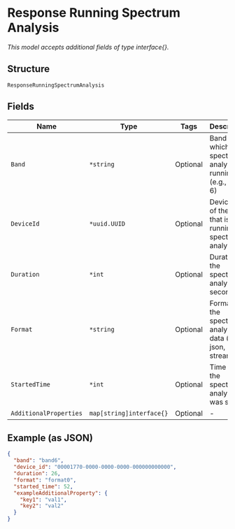 
# Response Running Spectrum Analysis

*This model accepts additional fields of type interface{}.*

## Structure

`ResponseRunningSpectrumAnalysis`

## Fields

| Name | Type | Tags | Description |
|  --- | --- | --- | --- |
| `Band` | `*string` | Optional | Band on which the spectrum analysis is running (e.g., 24, 5, 6) |
| `DeviceId` | `*uuid.UUID` | Optional | Device ID of the AP that is running spectrum analysis |
| `Duration` | `*int` | Optional | Duration of the spectrum analysis in seconds |
| `Format` | `*string` | Optional | Format of the spectrum analysis data (e.g., json, stream) |
| `StartedTime` | `*int` | Optional | Time when the spectrum analysis was started |
| `AdditionalProperties` | `map[string]interface{}` | Optional | - |

## Example (as JSON)

```json
{
  "band": "band6",
  "device_id": "00001770-0000-0000-0000-000000000000",
  "duration": 26,
  "format": "format0",
  "started_time": 52,
  "exampleAdditionalProperty": {
    "key1": "val1",
    "key2": "val2"
  }
}
```


